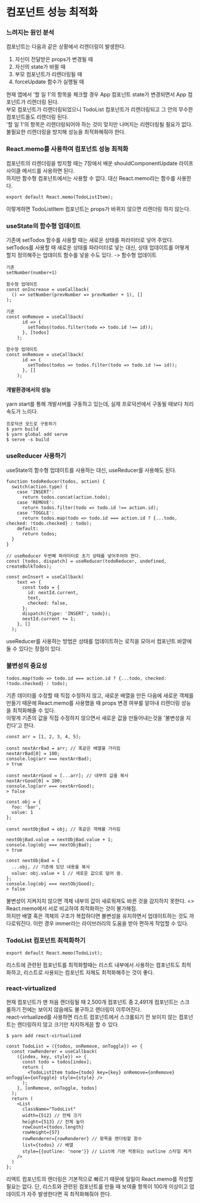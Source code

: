 # 컴포넌트 성능 최적화
### 느려지는 원인 분석
컴포넌트는 다음과 같은 상황에서 리렌더링이 발생한다.
1. 자신이 전달받은 props가 변경될 때
2. 자신의 state가 바뀔 때
3. 부모 컴포넌트가 리렌더링될 때
4. forceUpdate 함수가 실행될 때

현재 앱에서 '할 일 1'의 항목을 체크할 경우 App 컴포넌트 state가 변경되면서 App 컴포넌트가 리렌더링 된다.<br/>
부모 컴포넌트가 리렌더링되었으니 TodoList 컴포넌트가 리렌더링되고 그 안의 무수한 컴포넌트들도 리렌더링 된다.<br/>
'할 일 1'의 항목은 리렌더링되어야 하는 것이 맞지만 나머지는 리렌더링될 필요가 없다.<br/>
불필요한 리렌더링을 방지해 성능을 최적화해줘야 한다.

### React.memo를 사용하여 컴포넌트 성능 최적화
컴포넌트의 리렌더링을 방지할 때는 7장에서 배운 shouldComponentUpdate 라이프사이클 메서드를 사용하면 된다. <br/>
하지만 함수형 컴포넌트에서는 사용할 수 없다. 대신 React.memo라는 함수를 사용한다.
```
export default React.memo(TodoListItem);
```
이렇게하면 TodoListItem 컴포넌트는 props가 바뀌지 않으면 리렌더링 하지 않는다.

### useState의 함수형 업데이트
기존에 setTodos 함수를 사용할 때는 새로운 상태를 파라미터로 넣어 주었다.
setTodos를 사용할 때 새로운 상태를 파라미터로 넣는 대신, 상태 업데이트를 어떻게 할지 정의해주는 업데이트 함수를 넣을 수도 있다. -> 함수형 업데이트
```
기존
setNumber(number+1)

함수형 업데이트
const onIncrease = useCallback(
  () => setNumber(prevNumber => prevNumber + 1), []
);
```
```
기존
const onRemove = useCallback(
      id => {
        setTodos(todos.filter(todo => todo.id !== id));
      }, [todos]
    );

함수형 업데이트
const onRemove = useCallback(
      id => {
        setTodos(todos => todos.filter(todo => todo.id !== id));
      }, []
    );
```

#### 개발환경에서의 성능
yarn start를 통해 개발서버를 구동하고 있는데, 실제 프로덕션에서 구동될 때보다 처리속도가 느리다.
```
프로덕션 모드로 구동하기
$ yarn build
$ yarn global add serve
$ serve -s build
```

### useReducer 사용하기
useState의 함수형 업데이트를 사용하는 대신, useReducer를 사용해도 된다.
```
function todoReducer(todos, action) {
  switch(action.type) {
    case 'INSERT':
      return todos.concat(action.todo);
    case 'REMOVE':
      return todos.filter(todo => todo.id !== action.id);
    case 'TOGGLE':
      return todos.map(todo => todo.id === action.id ? {...todo, checked: !todo.checked} : todo);
    default:
      return todos;
  }
}

// useReducer 두번째 파라미터로 초기 상태를 넣어주어야 한다.
const [todos, dispatch] = useReducer(todoReducer, undefined, createBulkTodos);

const onInsert = useCallback(
    text => {
      const todo = {
        id: nextId.current,
        text,
        checked: false,
      };
      dispatch({type: 'INSERT', todo});
      nextId.current += 1;
    }, []
  );
```
useReducer를 사용하는 방법은 상태를 업데이트하는 로직을 모아서 컴포넌트 바깥에 둘 수 있다는 장점이 있다.


### 불변성의 중요성
```
todos.map(todo => todo.id === action.id ? {...todo, checked: !todo.checked} : todo);
```
기존 데이터를 수정할 때 직접 수정하지 않고, 새로운 배열을 만든 다음에 새로운 객체를 만들기 때문에 React.memo를 사용했을 때 props 변경 여부를 알아내 리렌더링 성능을 최적화해줄 수 있다.<br/>
이렇게 기존의 값을 직접 수정하지 않으면서 새로운 값을 만들어내는것을 '불변성을 지킨다'고 한다.
```
const arr = [1, 2, 3, 4, 5];

const nextArrBad = arr; // 똑같은 배열을 가리킴
nextArrBad[0] = 100;
console.log(arr === nextArrBad);
> true

const nextArrGood = [...arr]; // 내부의 값을 복사
nextArrGood[0] = 100;
console.log(arr === nextArrGood);
> false
```
```
const obj = {
  foo: 'bar',
  value: 1
};

const nextObjBad = obj; // 똑같은 객체를 가리킴

nextObjBad.value = nextObjBad.value + 1;
console.log(obj === nextObjBad);
> true

const nextObjBad = {
  ...obj, // 기존에 있던 내용을 복사
  value: obj.value + 1 // 새로운 값으로 덮어 씀.
};
console.log(obj === nextObjGood);
> false
```
불변성이 지켜지지 않으면 객체 내부의 값이 새로워져도 바뀐 것을 감지하지 못한다. => React.memo에서 서로 비교하여 최적화하는 것이 불가해짐.<br/>
하지만 배열 혹은 객체의 구조가 복잡하다면 불변성을 유지하면서 업데이트하는 것도 까다로워진다. 이런 경우 immer라는 라이브러리의 도움을 받아 편하게 작업할 수 있다.

### TodoList 컴포넌트 최적화하기
```
export default React.memo(TodoList);
```
리스트에 관련된 컴포넌트를 최적화할때는 리스트 내부에서 사용하는 컴포넌트도 최적화하고, 리스트로 사용되는 컴포넌트 자체도 최적화해주는 것이 좋다.

### react-virtualized
현재 컴포넌트가 맨 처음 렌더링될 때 2,500개 컴포넌트 중 2,491개 컴포넌트는 스크롤하기 전에는 보이지 않음에도 불구하고 렌더링이 이루어진다.<br/>
react-virtualized를 사용하면 리스트 컴포넌트에서 스크롤되기 전 보이지 않는 컴포넌트는 렌더링하지 않고 크기만 차지하게끔 할 수 있다.
```
$ yarn add react-virtualized
```
```
const TodoList = ({todos, onRemove, onToggle}) => {
  const rowRenderer = useCallback(
    ({index, key, style}) => {
      const todo = todos[index];
      return (
        <TodoListItem todo={todo} key={key} onRemove={onRemove} onToggle={onToggle} style={style} />
      );
    }, [onRemove, onToggle, todos]
  );
  return (
    <List
      className="TodoList"
      width={512} // 전체 크기
      height={513} // 전체 높이
      rowCount={todos.length}
      rowHeight={57}
      rowRenderer={rowRenderer} // 항목을 렌더링할 함수
      list={todos} // 배열
      style={{outline: 'none'}} // List에 기본 적용되는 outline 스타일 제거
    />
  )
};
```
리액트 컴포넌트의 렌더링은 기본적으로 빠르기 때문에 일일이 React.memo를 작성할 필요는 없다. 단, 리스트와 관련된 컴포넌트를 만들 때 보여줄 항목이 100개 이상이고 업데이트가 자주 발생한다면 꼭 최적화해줘야 한다.